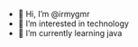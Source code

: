- 👋 Hi, I’m @irmygmr
- 👀 I’m interested in technology
- 🌱 I’m currently learning java

<!---
irmygmr/irmygmr is a ✨ special ✨ repository because its `README.md` (this file) appears on your GitHub profile.
You can click the Preview link to take a look at your changes.
--->
